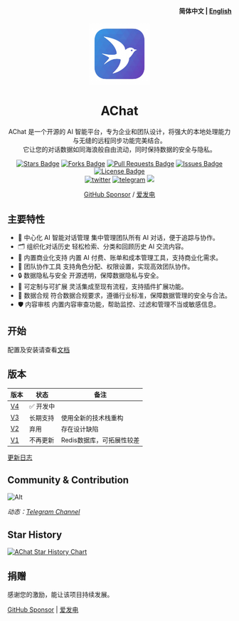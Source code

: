 <h4 align="right"><strong>简体中文</strong> | <a href="./README_CN.md">
English</a></h4>
<p align="center">
    <img src="./docs/public/icon.png" width=138/>
</p>
<h1 align="center">AChat</h1>
<p align="center">AChat 是一个开源的 AI 智能平台，专为企业和团队设计，将强大的本地处理能力与无缝的远程同步功能完美结合。<br/> 它让您的对话数据如同海浪般自由流动，同时保持数据的安全与隐私。</p>

<p align="center">
  <a href="https://github.com/AprilNEA/AChat/stargazers"><img src="https://img.shields.io/github/stars/AprilNEA/AChat" alt="Stars Badge"/></a>
  <a href="https://github.com/AprilNEA/AChat/network/members"><img src="https://img.shields.io/github/forks/AprilNEA/AChat" alt="Forks Badge"/></a>
  <a href="https://github.com/AprilNEA/AChat/pulls"><img src="https://img.shields.io/github/issues-pr/AprilNEA/AChat" alt="Pull Requests Badge"/></a>
  <a href="https://github.com/AprilNEA/AChat/issues"><img src="https://img.shields.io/github/issues-closed/AprilNEA/AChat" alt="Issues Badge"/></a>
  <a href="https://github.com/AprilNEA/AChat/blob/main/LICENSE"><img src="https://img.shields.io/github/license/AprilNEA/AChat" alt="License Badge"/></a>
  <br/> 
  <a href="https://twitter.com/AprilNEA" target="_blank">
    <img alt="twitter" src="https://img.shields.io/twitter/follow/AprilNEA"></a>
  <a href="https://t.me/achatlab" target="_blank">
    <img alt="telegram" src="https://img.shields.io/badge/channel-telegram-blueviolet?style=flat&logo=Telegram"></a>
  <img src="https://hits.aprilnea.com/hits?url=https://github.com/AprilNEA/AChat" />
</p>


<div align="center">

[GitHub Sponsor](https://github.com/sponsors/AprilNEA) / [爱发电](https://afdian.net/a/aprilnea)

</div>

## 主要特性
- 💬 中心化 AI 智能对话管理
    集中管理团队所有 AI 对话，便于追踪与协作。
- 🗂️ 组织化对话历史
    轻松检索、分类和回顾历史 AI 交流内容。
-	💸 内置商业化支持
    内置 AI 付费、账单和成本管理工具，支持商业化需求。
- 👥 团队协作工具
    支持角色分配、权限设置，实现高效团队协作。
-	🔒 数据隐私与安全
    开源透明，保障数据隐私与安全。
-	🚀 可定制与可扩展
    灵活集成至现有流程，支持插件扩展功能。
-	📑 数据合规
    符合数据合规要求，遵循行业标准，保障数据管理的安全与合法。
-	🛡️ 内容审核
    内置内容审查功能，帮助监控、过滤和管理不当或敏感信息。

## 开始

配置及安装请查看[文档](https://manual.sku.moe/project/chatgpt-admin-web)

## 版本

| 版本                                                          | 状态                      | 备注                      |
| ------------------------------------------------------------- | ------------------------- | ------------------------- |
| [V4](https://github.com/AChatLab/AChat/tree/canary)           | :white_check_mark: 开发中 |                           |
| [V3](https://github.com/AprilNEA/ChatGPT-Admin-Web/tree/v3)   | 长期支持                  | 使用全新的技术栈重构      |
| [V2](https://github.com/AprilNEA/ChatGPT-Admin-Web/tree/v2)   | 弃用                      | 存在设计缺陷              |
| [V1](https://github.com/AprilNEA/ChatGPT-Admin-Web/tree/main) | 不再更新                  | Redis数据库，可拓展性较差 |

[更新日志](https://manual.sku.moe/project/chatgpt-admin-web/update-log)

## Community & Contribution

![Alt](https://repobeats.axiom.co/api/embed/67fc3464887e0956a6225b4c5c6579c2699d8363.svg "Repobeats analytics image")

*动态：[Telegram Channel](https://t.me/ChatGPTAdminWebChannel)*

## Star History

[![AChat Star History Chart](https://api.star-history.com/svg?repos=AprilNEA/AChat&type=Timeline)](https://www.star-history.com/#AprilNEA/AChat&Timeline)

## 捐赠

感谢您的激励，能让该项目持续发展。

[GitHub Sponsor](https://github.com/sponsors/AprilNEA)  |  [爱发电](https://afdian.net/a/aprilnea)

